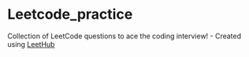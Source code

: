 # Leetcode_practice
Collection of LeetCode questions to ace the coding interview! - Created using [LeetHub](https://github.com/QasimWani/LeetHub)
